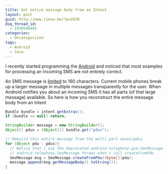```yaml
---
title: Get entire message body from an Intent
layout: post
guid: http://www.timvw.be/?p=2036
dsq_thread_id:
  - 1930548491
categories:
  - Uncategorized
tags:
  - Android
  - Java
---
```

I recently started programming the [Android](http://www.android.com/) and noticed that most examples for processing an incoming SMS are not entirely correct.

An SMS message is [limited](http://en.wikipedia.org/wiki/SMS#Message_size) to 160 characters. Current mobile phones break up a larger message in multiple messages transparently for the user. When Android notifies you about an incoming SMS it has all parts (of that large message) available. So here is how you reconstruct the entire message body from an Intent

```java
Bundle bundle = intent.getExtras();
if (bundle == null) return;

StringBuilder message = new StringBuilder();  
Object[] pdus = (Object[]) bundle.get("pdus");

// Rebuild this entire message from the multi part smses/pdus  
for (Object pdu : pdus){
  // Notice that i use the deprecated android.telephony.gsm.SmsMessage
  // android.telephony.SmsMessage throws when i call createFromPdu
  SmsMessage msg = SmsMessage.createFromPdu((byte[])pdu);
  message.append(msg.getMessageBody().toString());  
}  
```

